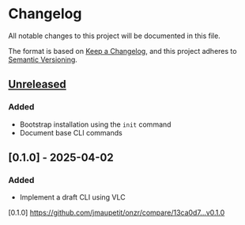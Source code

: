 # Changelog

All notable changes to this project will be documented in this file.

The format is based on [Keep a Changelog](https://keepachangelog.com/en/1.1.0/),
and this project adheres to
[Semantic Versioning](https://semver.org/spec/v2.0.0.html).

## [Unreleased]

### Added

- Bootstrap installation using the `init` command
- Document base CLI commands

## [0.1.0] - 2025-04-02

### Added

- Implement a draft CLI using VLC

[unreleased]: https://github.com/jmaupetit/onzr/compare/v0.1.0...main
[0.1.0] https://github.com/jmaupetit/onzr/compare/13ca0d7...v0.1.0
